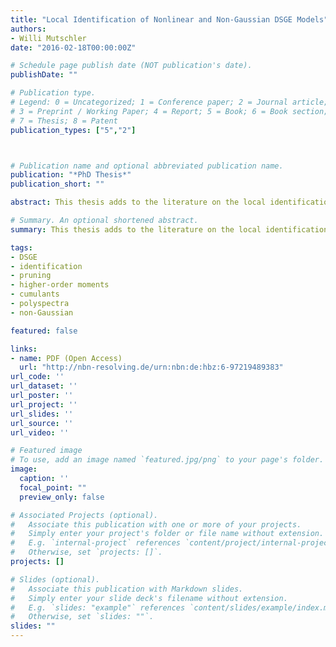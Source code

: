 ```yaml
---
title: "Local Identification of Nonlinear and Non-Gaussian DSGE Models"
authors:
- Willi Mutschler
date: "2016-02-18T00:00:00Z"

# Schedule page publish date (NOT publication's date).
publishDate: ""

# Publication type.
# Legend: 0 = Uncategorized; 1 = Conference paper; 2 = Journal article;
# 3 = Preprint / Working Paper; 4 = Report; 5 = Book; 6 = Book section;
# 7 = Thesis; 8 = Patent
publication_types: ["5","2"]



# Publication name and optional abbreviated publication name.
publication: "*PhD Thesis*"
publication_short: ""

abstract: This thesis adds to the literature on the local identification of nonlinear and non-Gaussian DSGE models. It gives applied researchers a strategy to detect identification problems and means to avoid them in practice. A comprehensive review of existing methods for linearized DSGE models is provided and extended to include restrictions from higher-order moments, cumulants and polyspectra. Another approach, established in this thesis, is to consider higher-order approximations. Formal rank criteria for a local identification of the deep parameters of nonlinear or non-Gaussian DSGE models, using the pruned state-space system are derived. The procedures can be implemented prior to estimating the nonlinear model. In this way, the identifiability of the Kim (2003) and the An and Schorfheide (2007) model are demonstrated, when solved by a second-order approximation.

# Summary. An optional shortened abstract.
summary: This thesis adds to the literature on the local identification of nonlinear and non-Gaussian DSGE models. It gives applied researchers a strategy to detect identification problems and means to avoid them in practice. A comprehensive review of existing methods for linearized DSGE models is provided and extended to include restrictions from higher-order moments, cumulants and polyspectra. Another approach, established in this thesis, is to consider higher-order approximations. Formal rank criteria for a local identification of the deep parameters of nonlinear or non-Gaussian DSGE models, using the pruned state-space system are derived. The procedures can be implemented prior to estimating the nonlinear model. In this way, the identifiability of the Kim (2003) and the An and Schorfheide (2007) model are demonstrated, when solved by a second-order approximation.

tags:
- DSGE
- identification
- pruning
- higher-order moments
- cumulants
- polyspectra
- non-Gaussian

featured: false

links:
- name: PDF (Open Access)
  url: "http://nbn-resolving.de/urn:nbn:de:hbz:6-97219489383"
url_code: ''
url_dataset: ''
url_poster: ''
url_project: ''
url_slides: ''
url_source: ''
url_video: ''

# Featured image
# To use, add an image named `featured.jpg/png` to your page's folder. 
image:
  caption: ''
  focal_point: ""
  preview_only: false

# Associated Projects (optional).
#   Associate this publication with one or more of your projects.
#   Simply enter your project's folder or file name without extension.
#   E.g. `internal-project` references `content/project/internal-project/index.md`.
#   Otherwise, set `projects: []`.
projects: []

# Slides (optional).
#   Associate this publication with Markdown slides.
#   Simply enter your slide deck's filename without extension.
#   E.g. `slides: "example"` references `content/slides/example/index.md`.
#   Otherwise, set `slides: ""`.
slides: ""
---
```

